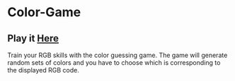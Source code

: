 # Color-Game
## Play it <a href="https://davidkitz.github.io/Color-Game/"> Here </a>
Train your RGB skills with the color guessing game. The game will generate random sets of colors and you have to choose which is corresponding to the displayed RGB code.
